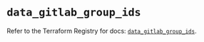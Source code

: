 # `data_gitlab_group_ids`

Refer to the Terraform Registry for docs: [`data_gitlab_group_ids`](https://registry.terraform.io/providers/gitlabhq/gitlab/17.7.0/docs/data-sources/group_ids).
